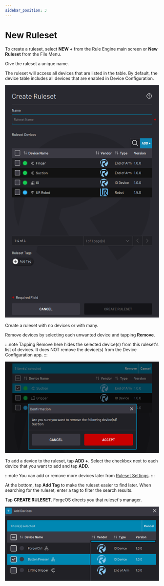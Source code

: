 ```yaml
---
sidebar_position: 3
---
```


# New Ruleset

To create a ruleset, select **NEW +** from the Rule Engine main screen or **New Ruleset** from the File Menu.

Give the ruleset a unique name.

The ruleset will access all devices that are listed in the table. By default, the device table includes all devices that are enabled in Device Configuration.

![](../Images/RuleEngine/CreateRuleset.png)

Create a ruleset with no devices or with many.

Remove devices by selecting each unwanted device and tapping **Remove**.

:::note
Tapping Remove here hides the selected device\(s\) from this ruleset's list of devices. It does NOT remove the device\(s\) from the Device Configuration app.
:::

![](../Images/RuleEngine/DeleteDevice.png)

To add a device to the ruleset, tap **ADD +**. Select the checkbox next to each device that you want to add and tap **ADD**.

:::note
You can add or remove more devices later from [Ruleset Settings](RulesetSettings.md).
:::

At the bottom, tap **Add Tag** to make the ruleset easier to find later. When searching for the ruleset, enter a tag to filter the search results.

Tap **CREATE RULESET**. ForgeOS directs you that ruleset's manager.

![](../Images/RuleEngine/CreateRuleset-AddDevice.png)
